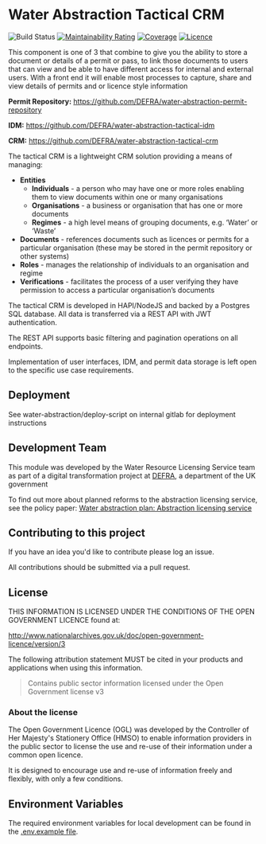 # Water Abstraction Tactical CRM

![Build Status](https://github.com/DEFRA/water-abstraction-tactical-crm/actions/workflows/ci.yml/badge.svg?branch=main)
[![Maintainability Rating](https://sonarcloud.io/api/project_badges/measure?project=DEFRA_water-abstraction-tactical-crm&metric=sqale_rating)](https://sonarcloud.io/dashboard?id=DEFRA_water-abstraction-tactical-crm)
[![Coverage](https://sonarcloud.io/api/project_badges/measure?project=DEFRA_water-abstraction-tactical-crm&metric=coverage)](https://sonarcloud.io/dashboard?id=DEFRA_water-abstraction-tactical-crm)
[![Licence](https://img.shields.io/badge/Licence-OGLv3-blue.svg)](http://www.nationalarchives.gov.uk/doc/open-government-licence/version/3)

This component is one of 3 that combine to give you the ability to store a document or details of a permit or pass, to link those documents to users that can view and be able to have different access for internal and external users. With a front end it will enable most processes to capture, share and view details of permits and or licence style information

**Permit Repository:** <https://github.com/DEFRA/water-abstraction-permit-repository>

**IDM:** <https://github.com/DEFRA/water-abstraction-tactical-idm>

**CRM:** <https://github.com/DEFRA/water-abstraction-tactical-crm>

The tactical CRM is a lightweight CRM solution providing a means of managing:

- **Entities**
  - **Individuals** - a person who may have one or more roles enabling them to view documents within one or many organisations
  - **Organisations** - a business or organisation that has one or more documents
  - **Regimes** - a high level means of grouping documents, e.g. ‘Water’ or ‘Waste’
- **Documents** - references documents such as licences or permits for a particular organisation (these may be stored in the permit repository or other systems)
- **Roles** - manages the relationship of individuals to an organisation and regime
- **Verifications** - facilitates the process of a user verifying they have permission to access a particular organisation’s documents

The tactical CRM is developed in HAPI/NodeJS and backed by a Postgres SQL database. All data is transferred via a REST API with JWT authentication.

The REST API supports basic filtering and pagination operations on all endpoints.

Implementation of user interfaces, IDM, and permit data storage is left open to the specific use case requirements.

## Deployment

See water-abstraction/deploy-script on internal gitlab for deployment instructions

## Development Team

This module was developed by the Water Resource Licensing Service team as part of a digital transformation project at [DEFRA](https://www.gov.uk/government/organisations/department-for-environment-food-rural-affairs), a department of the UK government

To find out more about planned reforms to the abstraction licensing service, see the policy paper: [Water abstraction plan: Abstraction licensing service](https://www.gov.uk/government/publications/water-abstraction-plan-2017/water-abstraction-plan-abstraction-licensing-service)

## Contributing to this project

If you have an idea you'd like to contribute please log an issue.

All contributions should be submitted via a pull request.

## License

THIS INFORMATION IS LICENSED UNDER THE CONDITIONS OF THE OPEN GOVERNMENT LICENCE found at:

<http://www.nationalarchives.gov.uk/doc/open-government-licence/version/3>

The following attribution statement MUST be cited in your products and applications when using this information.

> Contains public sector information licensed under the Open Government license v3

### About the license

The Open Government Licence (OGL) was developed by the Controller of Her Majesty's Stationery Office (HMSO) to enable information providers in the public sector to license the use and re-use of their information under a common open licence.

It is designed to encourage use and re-use of information freely and flexibly, with only a few conditions.

## Environment Variables

The required environment variables for local development can be found in the [.env.example file](./.env.example).
